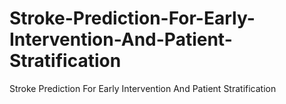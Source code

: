 # Stroke-Prediction-For-Early-Intervention-And-Patient-Stratification
Stroke Prediction For Early Intervention And Patient Stratification
